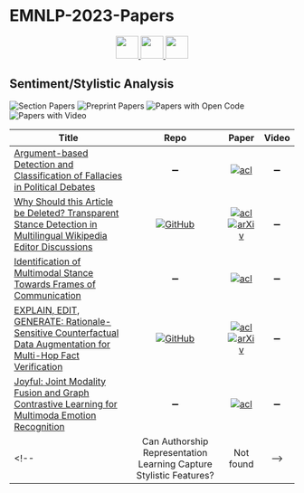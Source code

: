 # EMNLP-2023-Papers

<div align="center">
    <a href="https://github.com/DmitryRyumin/EMNLP-2023-Papers/blob/main/sections/semantics.md">
        <img src="https://cdn.jsdelivr.net/gh/DmitryRyumin/NewEraAI-Papers@main/images/left.svg" width="40" alt="" />
    </a>
    <a href="https://github.com/DmitryRyumin/EMNLP-2023-Papers/">
        <img src="https://cdn.jsdelivr.net/gh/DmitryRyumin/NewEraAI-Papers@main/images/home.svg" width="40" alt="" />
    </a>
    <a href="https://github.com/DmitryRyumin/EMNLP-2023-Papers/blob/main/sections/speech-and-multimodality.md">
        <img src="https://cdn.jsdelivr.net/gh/DmitryRyumin/NewEraAI-Papers@main/images/right.svg" width="40" alt="" />
    </a>
</div>

## Sentiment/Stylistic Analysis

![Section Papers](https://img.shields.io/badge/Section%20Papers-5-42BA16) ![Preprint Papers](https://img.shields.io/badge/Preprint%20Papers-2-b31b1b) ![Papers with Open Code](https://img.shields.io/badge/Papers%20with%20Open%20Code-2-1D7FBF) ![Papers with Video](https://img.shields.io/badge/Papers%20with%20Video-0-FF0000)

<!-- 346 -->
| **Title** | **Repo** | **Paper** | **Video** |
|-----------|:--------:|:---------:|:---------:|
| [Argument-based Detection and Classification of Fallacies in Political Debates](https://aclanthology.org/2023.emnlp-main.684) | :heavy_minus_sign: | [![acl](https://img.shields.io/badge/pdf-ACL%20Anthology-CBCBCC.svg)](https://aclanthology.org/2023.emnlp-main.684.pdf) | :heavy_minus_sign: |
| [Why Should this Article be Deleted? Transparent Stance Detection in Multilingual Wikipedia Editor Discussions](https://aclanthology.org/2023.emnlp-main.361) | [![GitHub](https://img.shields.io/github/stars/copenlu/wiki-stance)](https://github.com/copenlu/wiki-stance) | [![acl](https://img.shields.io/badge/pdf-ACL%20Anthology-CBCBCC.svg)](https://aclanthology.org/2023.emnlp-main.361.pdf) <br /> [![arXiv](https://img.shields.io/badge/arXiv-2310.05779-b31b1b.svg)](http://arxiv.org/abs/2310.05779) | :heavy_minus_sign: |
| [Identification of Multimodal Stance Towards Frames of Communication](https://aclanthology.org/2023.emnlp-main.776) | :heavy_minus_sign: | [![acl](https://img.shields.io/badge/pdf-ACL%20Anthology-CBCBCC.svg)](https://aclanthology.org/2023.emnlp-main.776.pdf) | :heavy_minus_sign: |
| [EXPLAIN, EDIT, GENERATE: Rationale-Sensitive Counterfactual Data Augmentation for Multi-Hop Fact Verification](https://aclanthology.org/2023.emnlp-main.826) | [![GitHub](https://img.shields.io/github/stars/AAAndy-Zhu/RACE)](https://github.com/AAAndy-Zhu/RACE) | [![acl](https://img.shields.io/badge/pdf-ACL%20Anthology-CBCBCC.svg)](https://aclanthology.org/2023.emnlp-main.826.pdf) <br /> [![arXiv](https://img.shields.io/badge/arXiv-2310.14508-b31b1b.svg)](http://arxiv.org/abs/2310.14508) | :heavy_minus_sign: |
| [Joyful: Joint Modality Fusion and Graph Contrastive Learning for Multimoda Emotion Recognition](https://aclanthology.org/2023.emnlp-main.996) | :heavy_minus_sign: | [![acl](https://img.shields.io/badge/pdf-ACL%20Anthology-CBCBCC.svg)](https://aclanthology.org/2023.emnlp-main.996.pdf) | :heavy_minus_sign: |
<!-- | Can Authorship Representation Learning Capture Stylistic Features? | Not found | -->
